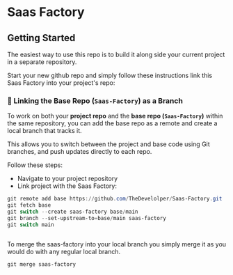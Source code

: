 # Saas Factory

## Getting Started

The easiest way to use this repo is to build it along side your current project in a separate repository.

Start your new github repo and simply follow these instructions link this Saas Factory into your project's repo:

### 🧩 Linking the Base Repo (`Saas-Factory`) as a Branch

To work on both your **project repo** and the **base repo (`Saas-Factory`)** within the same repository, you can add the base repo as a remote and create a local branch that tracks it.  

This allows you to switch between the project and base code using Git branches, and push updates directly to each repo.

Follow these steps:

- Navigate to your project repository
- Link project with the Saas Factory: 

``` powershell
git remote add base https://github.com/TheDevelolper/Saas-Factory.git   # Add the base repo as a remote
git fetch base                                                          # Fetch all branches from the base repo
git switch --create saas-factory base/main                              # Create a new branch tracking the base repo's main branch
git branch --set-upstream-to=base/main saas-factory                     # Allows you to push changes on this branch back into the saas-factory
git switch main                                                         # Switch back to your project branch



```
To merge the saas-factory into your local branch you simply merge it as you would do with any regular local branch.

``` powershell
git merge saas-factory                                                  # Merge the base repo into your project
```

